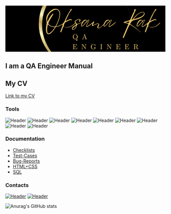 ![Header](https://raw.githubusercontent.com/oksanarak/oksanarak/main/assets/Oksana1.png)

## I am a QA Engineer Manual

## My CV
[Link to my CV](https://drive.google.com/file/d/1yoQk_udN5Ao4_huuhGyICCDPzk8rWBuK/view?usp=sharing) 

### Tools

![Header](https://img.shields.io/badge/Jira-090909?style=for-the-badge&logo=jira&logoColor=136be1)
![Header](https://img.shields.io/badge/Postman-090909?style=for-the-badge&logo=postman&logoColor=f76935)
![Header](https://img.shields.io/badge/Github-090909?style=for-the-badge&logo=github&logoColor=8cc4d7)
![Header](https://img.shields.io/badge/AndroidStudio-090909?style=for-the-badge&logo=androidstudio&logoColor=3ad07d)
![Header](https://img.shields.io/badge/MySQL-090909?style=for-the-badge&logo=mysql&logoColor=00618a)
![Header](https://img.shields.io/badge/DevTools-090909?style=for-the-badge&logo=googlechrome&logoColor=2674f2)
![Header](https://img.shields.io/badge/PostgreSQL-090909?style=for-the-badge&logo=postgresql&logoColor=483D8B)
![Header](https://img.shields.io/badge/HTML-090909?style=for-the-badge&logo=html5&logoColor=FF4500)
![Header](https://img.shields.io/badge/CSS-090909?style=for-the-badge&logo=css3&logoColor=4169E1)

### Documentation

- [Checklists](https://github.com/oksanarak/Checklists)
- [Test-Cases](https://github.com/oksanarak/Test-Cases)
- [Bug-Reports](https://github.com/oksanarak/Bug-Reports)
- [HTML+CSS](https://github.com/oksanarak/HTML-CSS)
- [SQL](https://github.com/oksanarak/SQL)

### Contacts

[![Header](https://img.shields.io/badge/Telegram-090909?style=for-the-badge&logo=telegram&logoColor=31a5db)](https://web.telegram.org/z/)
[![Header](https://img.shields.io/badge/Linkedin-090909?style=for-the-badge&logo=linkedin&logoColor=0073b1)](https://www.linkedin.com/in/oksana-rak-11941523b/)

![Anurag's GitHub stats](https://github-readme-stats.vercel.app/api?username=oksanarak&show_icons=true&theme=radical)